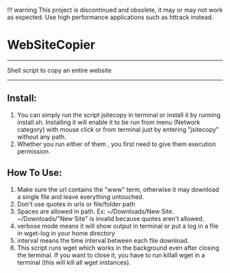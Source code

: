 !!! warning
    This project is discontinued and obsolete, it may or may not work as expected. Use high performance applications such as httrack instead.


# WebSiteCopier

**************************************
Shell script to copy an entire website
**************************************

Install:
--------

1. You can simply run the script jsitecopy in terminal or install it by running install.sh. Installing it will enable it to be run from menu (Network category) with mouse click or from terminal just by entering "jsitecopy" without any path.
2. Whether you run either of them , you first need to give them execution permission.

How To Use:
-----------

1. Make sure the url contains the "www" term, otherwise it may download a single file and leave everything untouched.
2. Don't use quotes in urls or file/folder path
3. Spaces are allowed in path. Ex: ~/Downloads/New Site. ~/Downloads/"New Site" is invalid because quotes aren't allowed.
4. verbose mode means it will show output in terminal or put a log in a file in wget-log in your home directory
5. interval means the time interval between each file download.
6. This script runs wget which works in the background even after closing the terminal. If you want to close it, you have to run killall wget in a terminal (this will kill all wget instances).

